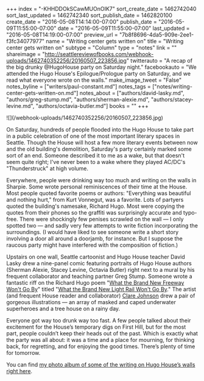 +++
index = "-KHHDDOkSCawMUOnOIK7"
sort_create_date = 1462742040
sort_last_updated = 1462742340
sort_publish_date = 1462820100
create_date = "2016-05-08T14:14:00-07:00"
publish_date = "2016-05-09T11:55:00-07:00"
date = "2016-05-09T11:55:00-07:00"
last_updated = "2016-05-08T14:19:00-07:00"
preview_url = "7b8f8696-4da5-909e-2ee1-f3fc34077977"
name = "Writing center gets written on"
title = "Writing center gets written on"
subtype = "Column"
type = "notes"
link = ""
shareimage = "http://seattlereviewofbooks.com/webhook-uploads/1462740352256/20160507_223856.jpg"
twitterauto = "A recap of the big drunky @HugoHouse party on Saturday night."
facebookauto = "We attended the Hugo House's Epilogue/Prologue party on Saturday, and we read what everyone wrote on the walls."
make_image_tweet = "False"
notes_byline = ["writers/paul-constant.md"]
notes_tags = ["notes/writing-center-gets-written-on.md"]
notes_about = ["authors/david-lasky.md", "authors/greg-stump.md", "authors/sherman-alexie.md", "authors/stacey-levine.md", "authors/octavia-butler.md"]
books = ""
+++
<p class="image">![](/webhook-uploads/1462740352256/20160507_223856.jpg)</p>

On Saturday, hundreds of people flooded into the Hugo House to take part in a public celebration of one of the most important literary spaces in Seattle. Though the House will host a few more literary events between now and the old building's demolition, Saturday's party certainly marked some sort of an end. Someone described it to me as a wake, but that doesn't seem quite right; I've never been to a wake where they played AC/DC's "Thunderstruck" at high volume. 

Everywhere, people were drinking way too much and writing on the walls in Sharpie. Some wrote personal reminiscences of their time at the House. Most people quoted favorite poems or authors: "Everything was beautiful and nothing hurt," from Kurt Vonnegut, was a favorite. Lots of partyers quoted the building's namesake, Richard Hugo. Most were copying the quotes from their phones so the graffiti was surprisingly accurate and typo-free. There were shockingly few penises scrawled on the wall — I only spotted two — and sadly very few attempts to write fiction incorporating the surroundings. (I would have liked to see someone write a short story involving a door all around a doorjamb, for instance. But I suppose the raucous party might have interfered with the composition of fiction.)

Upstairs on one wall, Seattle cartoonist and Hugo House teacher David Lasky drew a nine-panel comic featuring portraits of Hugo House authors (Sherman Alexie, Stacey Levine, Octavia Butler) right next to a mural by his frequent collaborator and teaching partner Greg Stump. Someone wrote a fantastic riff on the Richard Hugo poem "[What the Brand New Freeway Won't Go By](https://books.google.com/books?id=1m6nAgAAQBAJ&pg=PA41&lpg=PA41&dq=what+the+brand+new+freeway+won%27t+go+by&source=bl&ots=t39I3wM4vK&sig=W8yGXBRK-DbW80Kie-ZwnyKBZ2Y&hl=en&sa=X&ved=0ahUKEwj3o5Dzr8vMAhVK9GMKHUSmDhEQ6AEIKTAD#v=onepage&q=what%20the%20brand%20new%20freeway%20won't%20go%20by&f=false)" titled "[What the Brand New Light Rail Won't Go By](https://photos.google.com/share/AF1QipPAYCguhmHY5TX0OWCDY_ADaZ9zsKuxRiZzJYJIhZHct_qeK79oCyyqlj-ZnezJlQ/photo/AF1QipNEwchaIE2C3W8SpaDJFsQBgIHYSWRi-HX7DheB?key=TG84WF9HR3Vjbjk5MzczRkdTSDItYzNHdS1MamJR)." The artist (and frequent House reader and collaborator) [Clare Johnson](http://www.clarejohnson.com/index.php) drew a pair of gorgeous  illustrations — an array of masked and caped underwater superheroes and a tree house on a rainy day.

Everyone got way too drunk way too fast. A few people talked about their excitement for the House’s temporary digs on First Hill, but for the most part, people couldn’t keep their heads out of the past. Which is exactly what the party was all about: it was a time and a place for mourning, for thinking back, for regretting, and for enjoying the good times. There’s plenty of time for tomorrow.

You can find [my photo album of some of the writing on Hugo House’s walls right here]( https://goo.gl/photos/EKRJVx9dim5JEZfL6).

